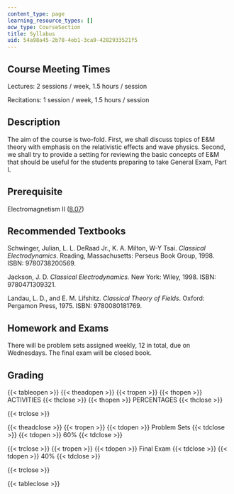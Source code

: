 ```yaml
---
content_type: page
learning_resource_types: []
ocw_type: CourseSection
title: Syllabus
uid: 54a98a45-2b78-4eb1-3ca9-4282933521f5
---
```


Course Meeting Times
--------------------

Lectures: 2 sessions / week, 1.5 hours / session

Recitations: 1 session / week, 1.5 hours / session

Description
-----------

The aim of the course is two-fold. First, we shall discuss topics of E&M theory with emphasis on the relativistic effects and wave physics. Second, we shall try to provide a setting for reviewing the basic concepts of E&M that should be useful for the students preparing to take General Exam, Part I.

Prerequisite
------------

Electromagnetism II ([8.07](https://ocwcms.mit.edu/courses/physics/8-07-electromagnetism-ii-fall-2012))

Recommended Textbooks
---------------------

Schwinger, Julian, L. L. DeRaad Jr., K. A. Milton, W-Y Tsai. _Classical Electrodynamics_. Reading, Massachusetts: Perseus Book Group, 1998. ISBN: 9780738200569.

Jackson, J. D. _Classical Electrodynamics._ New York: Wiley, 1998. ISBN: 9780471309321.

Landau, L. D., and E. M. Lifshitz. _Classical Theory of Fields_. Oxford: Pergamon Press, 1975. ISBN: 9780080181769.

Homework and Exams
------------------

There will be problem sets assigned weekly, 12 in total, due on Wednesdays. The final exam will be closed book.

Grading
-------

{{< tableopen >}}
{{< theadopen >}}
{{< tropen >}}
{{< thopen >}}
ACTIVITIES
{{< thclose >}}
{{< thopen >}}
PERCENTAGES
{{< thclose >}}

{{< trclose >}}

{{< theadclose >}}
{{< tropen >}}
{{< tdopen >}}
Problem Sets
{{< tdclose >}}
{{< tdopen >}}
60%
{{< tdclose >}}

{{< trclose >}}
{{< tropen >}}
{{< tdopen >}}
Final Exam
{{< tdclose >}}
{{< tdopen >}}
40%
{{< tdclose >}}

{{< trclose >}}

{{< tableclose >}}